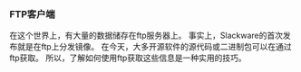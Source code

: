 ### FTP客户端

在这个世界上，有大量的数据储存在ftp服务器上。
事实上，Slackware的首次发布就是在ftp上分发镜像。
在今天，大多开源软件的源代码或二进制包可以在通过ftp获取。
所以，了解如何使用ftp获取这些信息是一种实用的技巧。
